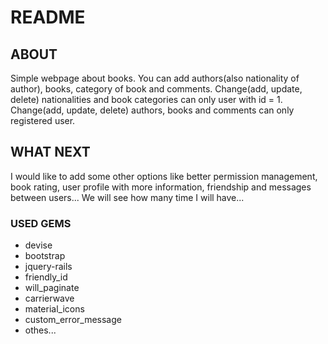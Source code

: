 # README

## ABOUT
Simple webpage about books. You can add authors(also nationality of author), books, category of book and comments.
Change(add, update, delete) nationalities and book categories can only user with id = 1.
Change(add, update, delete) authors, books and comments can only registered user.

## WHAT NEXT
I would like to add some other options like better permission management, book rating, user profile with more information, friendship and messages between users...
We will see how many time I will have...

### USED GEMS
- devise
- bootstrap
- jquery-rails
- friendly_id
- will_paginate
- carrierwave
- material_icons
- custom_error_message
- othes...
